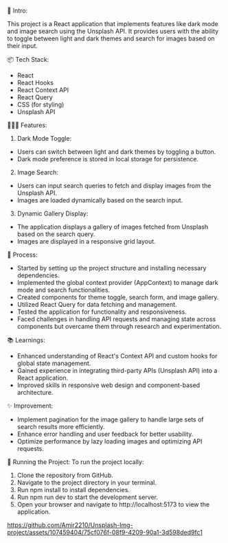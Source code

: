 🎋 Intro:

This project is a React application that implements features like dark mode and image search using the Unsplash API. It provides users with the ability to toggle between light and dark themes and search for images based on their input.

📦 Tech Stack:

* React
* React Hooks
* React Context API
* React Query
* CSS (for styling)
* Unsplash API

👩🏽‍🍳 Features:

1. Dark Mode Toggle:
* Users can switch between light and dark themes by toggling a button.
* Dark mode preference is stored in local storage for persistence.

2. Image Search:
* Users can input search queries to fetch and display images from the Unsplash API.
* Images are loaded dynamically based on the search input.

3. Dynamic Gallery Display:

* The application displays a gallery of images fetched from Unsplash based on the search query.
* Images are displayed in a responsive grid layout.

💭 Process:

* Started by setting up the project structure and installing necessary dependencies.
* Implemented the global context provider (AppContext) to manage dark mode and search functionalities.
* Created components for theme toggle, search form, and image gallery.
* Utilized React Query for data fetching and management.
* Tested the application for functionality and responsiveness.
* Faced challenges in handling API requests and managing state across components but overcame them through research and experimentation.

📚 Learnings:

* Enhanced understanding of React's Context API and custom hooks for global state management.
* Gained experience in integrating third-party APIs (Unsplash API) into a React application.
* Improved skills in responsive web design and component-based architecture.

✨ Improvement:

* Implement pagination for the image gallery to handle large sets of search results more efficiently.
* Enhance error handling and user feedback for better usability.
* Optimize performance by lazy loading images and optimizing API requests.

🚦 Running the Project: To run the project locally:

1. Clone the repository from GitHub.
2. Navigate to the project directory in your terminal.
3. Run npm install to install dependencies.
4. Run npm run dev to start the development server.
5. Open your browser and navigate to http://localhost:5173 to view the application.


https://github.com/Amir2210/Unsplash-Img-project/assets/107459404/75cf076f-08f9-4209-90a1-3d598ded9fc1


   
